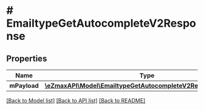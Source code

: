 # # EmailtypeGetAutocompleteV2Response

## Properties

Name | Type | Description | Notes
------------ | ------------- | ------------- | -------------
**mPayload** | [**\eZmaxAPI\Model\EmailtypeGetAutocompleteV2ResponseMPayload**](EmailtypeGetAutocompleteV2ResponseMPayload.md) |  |

[[Back to Model list]](../../README.md#models) [[Back to API list]](../../README.md#endpoints) [[Back to README]](../../README.md)
